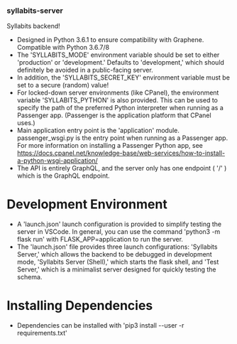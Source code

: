 ### syllabits-server ###
Syllabits backend!

- Designed in Python 3.6.1 to ensure compatibility with Graphene. Compatible with Python 3.6.7/8
- The 'SYLLABITS_MODE' environment variable should be set to either 'production' or 'development.' Defaults to 'development,' which should definitely be avoided in a public-facing server.
- In addition, the 'SYLLABITS_SECRET_KEY' environment variable must be set to a secure (random) value!
- For locked-down server environments (like CPanel), the environment variable 'SYLLABITS_PYTHON' is also provided. This can be used to specify the path of the preferred Python interpreter when running as a Passenger app. (Passenger is the application platform that CPanel uses.)
- Main application entry point is the 'application' module. passenger_wsgi.py is the entry point when running as a Passenger app. For more information on installing a Passenger Python app, see https://docs.cpanel.net/knowledge-base/web-services/how-to-install-a-python-wsgi-application/
- The API is entirely GraphQL, and the server only has one endpoint ( '/' ) which is the GraphQL endpoint.

# Development Environment
- A 'launch.json' launch configuration is provided to simplify testing the server in VSCode. In general, you can use the command 'python3 -m flask run' with FLASK_APP=application to run the server.
- The 'launch.json' file provides three launch configurations: 'Syllabits Server,' which allows the backend to be debugged in development mode, 'Syllabits Server (Shell),' which starts the flask shell, and 'Test Server,' which is a minimalist server designed for quickly testing the schema.

# Installing Dependencies
- Dependencies can be installed with 'pip3 install --user -r requirements.txt'
